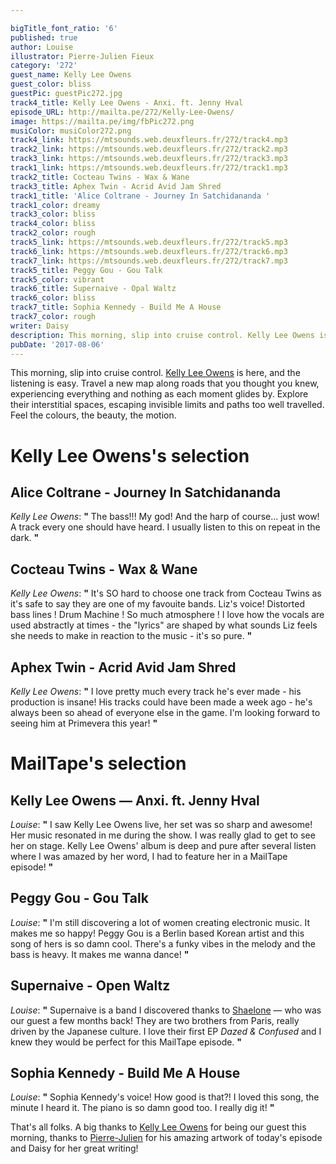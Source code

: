 ```yaml
---

bigTitle_font_ratio: '6'
published: true
author: Louise
illustrator: Pierre-Julien Fieux
category: '272'
guest_name: Kelly Lee Owens
guest_color: bliss
guestPic: guestPic272.jpg
track4_title: Kelly Lee Owens - Anxi. ft. Jenny Hval
episode_URL: http://mailta.pe/272/Kelly-Lee-Owens/
image: https://mailta.pe/img/fbPic272.png
musiColor: musiColor272.png
track4_link: https://mtsounds.web.deuxfleurs.fr/272/track4.mp3
track2_link: https://mtsounds.web.deuxfleurs.fr/272/track2.mp3
track3_link: https://mtsounds.web.deuxfleurs.fr/272/track3.mp3
track1_link: https://mtsounds.web.deuxfleurs.fr/272/track1.mp3
track2_title: Cocteau Twins - Wax & Wane
track3_title: Aphex Twin - Acrid Avid Jam Shred
track1_title: 'Alice Coltrane - Journey In Satchidananda '
track1_color: dreamy
track3_color: bliss
track4_color: bliss
track2_color: rough
track5_link: https://mtsounds.web.deuxfleurs.fr/272/track5.mp3
track6_link: https://mtsounds.web.deuxfleurs.fr/272/track6.mp3
track7_link: https://mtsounds.web.deuxfleurs.fr/272/track7.mp3
track5_title: Peggy Gou - Gou Talk
track5_color: vibrant
track6_title: Supernaive - Opal Waltz
track6_color: bliss
track7_title: Sophia Kennedy - Build Me A House
track7_color: rough
writer: Daisy
description: This morning, slip into cruise control. Kelly Lee Owens is here, and the listening is easy. Travel a new map along roads that you thought you knew, experiencing everything and nothing as each moment glides by. Explore their interstitial spaces, escaping invisible limits and paths too well travelled. Feel the colours, the beauty, the motion.
pubDate: '2017-08-06'
---
```

This morning, slip into cruise control. [Kelly Lee Owens](https://www.facebook.com/kellyleeowens/ "Kelly Lee Owens' FB page") is here, and the listening is easy. Travel a new map along roads that you thought you knew, experiencing everything and nothing as each moment glides by. Explore their interstitial spaces, escaping invisible limits and paths too well travelled. Feel the colours, the beauty, the motion.

# Kelly Lee Owens's selection

## Alice Coltrane - Journey In Satchidananda
_Kelly Lee Owens_: **"** The bass!!! My god! And the harp of course... just wow! A track every one should have heard. I usually listen to this on repeat in the dark. **"** 

## Cocteau Twins - Wax & Wane 
_Kelly Lee Owens_: **"** It's SO hard to choose one track from Cocteau Twins as it's safe to say they are one of my favouite bands. Liz's voice! Distorted bass lines ! Drum Machine ! So much atmosphere !
I love how the vocals are used abstractly at times - the "lyrics" are shaped by what sounds Liz feels she needs to make in reaction to the music - it's so pure. **"** 

## Aphex Twin - Acrid Avid Jam Shred 
_Kelly Lee Owens_: **"** I love pretty much every track he's ever made - his production is insane! His tracks could have been made a week ago - he's always been so ahead of everyone else in the game. I'm looking forward to seeing him at Primevera this year! **"** 

# MailTape's selection

## Kelly Lee Owens — Anxi. ft. Jenny Hval
_Louise_: **"** I saw Kelly Lee Owens live, her set was so sharp and awesome! Her music resonated in me during the show. I was really glad to get to see her on stage. Kelly Lee Owens' album is deep and pure after several listen where I was amazed by her word, I had to feature her in a MailTape episode! **"** 

## Peggy Gou - Gou Talk
_Louise_: **"** I'm still discovering a lot of women creating electronic music. It makes me so happy! Peggy Gou is a Berlin based Korean artist and this song of hers is so damn cool. There's a funky vibes in the melody and the bass is heavy. It makes me wanna dance! **"** 

## Supernaive - Open Waltz
_Louise_: **"** Supernaive is a band I discovered thanks to [Shaelone](https://www.mailta.pe/232/shaelone/ "Shaelone's MailTape episode") — who was our guest a few months back! They are two brothers from Paris, really driven by the Japanese culture. I love their first EP _Dazed & Confused_ and I knew they would be perfect for this MailTape episode. **"** 

## Sophia Kennedy - Build Me A House
_Louise_: **"** Sophia Kennedy's voice! How good is that?! I loved this song, the minute I heard it. The piano is so damn good too. I really dig it! **"** 

That's all folks. A big thanks to [Kelly Lee Owens](https://www.facebook.com/kellyleeowens/) for being our guest this morning, thanks to [Pierre-Julien](http://www.pierrejulienfieux.com/) for his amazing artwork of today's episode and Daisy for her great writing!
